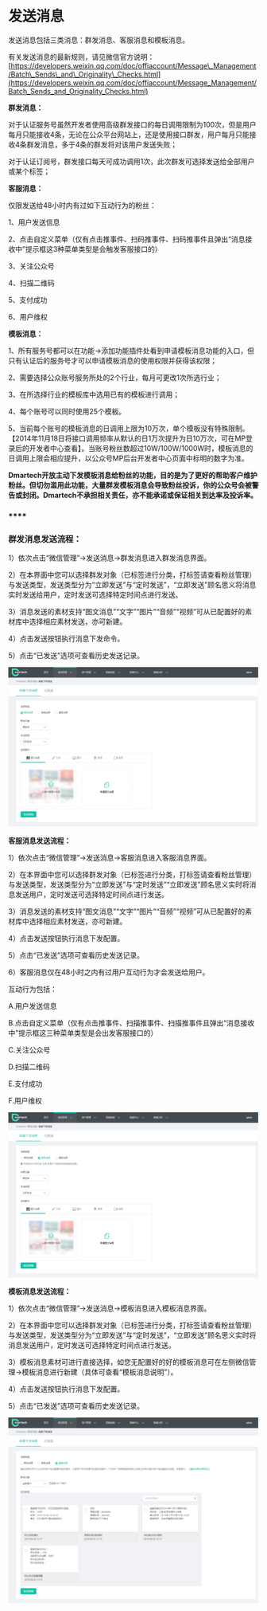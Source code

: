 # 发送消息

发送消息包括三类消息：群发消息、客服消息和模板消息。

有关发送消息的最新规则，请见微信官方说明：[https://developers.weixin.qq.com/doc/offiaccount/Message\_Management/Batch\_Sends\_and\_Originality\_Checks.html](https://developers.weixin.qq.com/doc/offiaccount/Message_Management/Batch_Sends_and_Originality_Checks.html)

**群发消息：**

对于认证服务号虽然开发者使用高级群发接口的每日调用限制为100次，但是用户每月只能接收4条，无论在公众平台网站上，还是使用接口群发，用户每月只能接收4条群发消息，多于4条的群发将对该用户发送失败；

对于认证订阅号，群发接口每天可成功调用1次，此次群发可选择发送给全部用户或某个标签；

**客服消息：**

仅限发送给48小时内有过如下互动行为的粉丝：

1、用户发送信息

2、点击自定义菜单（仅有点击推事件、扫码推事件、扫码推事件且弹出“消息接收中”提示框这3种菜单类型是会触发客服接口的）

3、关注公众号

4、扫描二维码

5、支付成功

6、用户维权

**模板消息：**

1、所有服务号都可以在功能-&gt;添加功能插件处看到申请模板消息功能的入口，但只有认证后的服务号才可以申请模板消息的使用权限并获得该权限；

2、需要选择公众账号服务所处的2个行业，每月可更改1次所选行业；

3、在所选择行业的模板库中选用已有的模板进行调用；

4、每个账号可以同时使用25个模板。

5、当前每个账号的模板消息的日调用上限为10万次，单个模板没有特殊限制。【2014年11月18日将接口调用频率从默认的日1万次提升为日10万次，可在MP登录后的开发者中心查看】。当账号粉丝数超过10W/100W/1000W时，模板消息的日调用上限会相应提升，以公众号MP后台开发者中心页面中标明的数字为准。

**Dmartech开放主动下发模板消息给粉丝的功能，目的是为了更好的帮助客户维护粉丝。但切勿滥用此功能，大量群发模板消息会导致粉丝投诉，你的公众号会被警告或封闭。Dmartech不承担相关责任，亦不能承诺或保证相关到达率及投诉率。**

### \*\*\*\*

### **群发消息发送流程：**

1）依次点击“微信管理”-&gt;发送消息-&gt;群发消息进入群发消息界面。

2）在本界面中您可以选择群发对象（已标签进行分类，打标签请查看粉丝管理）与发送类型，发送类型分为“立即发送”与“定时发送”，“立即发送”顾名思义将消息实时发送给用户，定时发送可选择特定时间点进行发送。

3）消息发送的素材支持“图文消息”“文字”“图片”“音频”“视频”可从已配置好的素材库中选择相应素材发送，亦可新建。

4）点击发送按钮执行消息下发命令。

5）点击“已发送”选项可查看历史发送记录。

![&#x56FE;1&#x2014;&#x7FA4;&#x53D1;&#x6D88;&#x606F;&#x53D1;&#x9001;](../.gitbook/assets/image%20%2817%29.png)

**客服消息发送流程：**

1）依次点击“微信管理”-&gt;发送消息-&gt;客服消息进入客服消息界面。

2）在本界面中您可以选择群发对象（已标签进行分类，打标签请查看粉丝管理）与发送类型，发送类型分为“立即发送”与“定时发送”“立即发送”顾名思义实时将消息发送用户，定时发送可选择特定时间点进行发送。

3）消息发送的素材支持“图文消息”“文字”“图片”“音频”“视频”可从已配置好的素材库中选择相应素材发送，亦可新建。

4）点击发送按钮执行消息下发配置。

5）点击“已发送”选项可查看历史发送记录。

6）客服消息仅在48小时之内有过用户互动行为才会发送给用户。

互动行为包括：

A.用户发送信息

B.点击自定义菜单（仅有点击推事件、扫描推事件、扫描推事件且弹出“消息接收中”提示框这三种菜单类型是会出发客服接口的）

C.关注公众号

D.扫描二维码

E.支付成功

F.用户维权

![&#x56FE;2&#x2014;&#x5BA2;&#x670D;&#x6D88;&#x606F;&#x4E0B;&#x53D1;&#x754C;&#x9762;](../.gitbook/assets/image%20%28254%29.png)

**模板消息发送流程：**

1）依次点击“微信管理”-&gt;发送消息-&gt;模板消息进入模板消息界面。

2）在本界面中您可以选择群发对象（已标签进行分类，打标签请查看粉丝管理）与发送类型，发送类型分为“立即发送”与“定时发送”，“立即发送”顾名思义实时将消息发送用户，定时发送可选择特定时间点进行发送。

3）模板消息素材可进行直接选择，如您无配置好的好的模板消息可在左侧微信管理-&gt;模板消息进行新建（具体可查看“模板消息说明”）。

4）点击发送按钮执行消息下发配置。

5）点击“已发送”选项可查看历史发送记录。

![&#x56FE;3&#x2014;&#x6A21;&#x677F;&#x6D88;&#x606F;&#x4E0B;&#x53D1;&#x754C;&#x9762;](../.gitbook/assets/image%20%28239%29.png)

